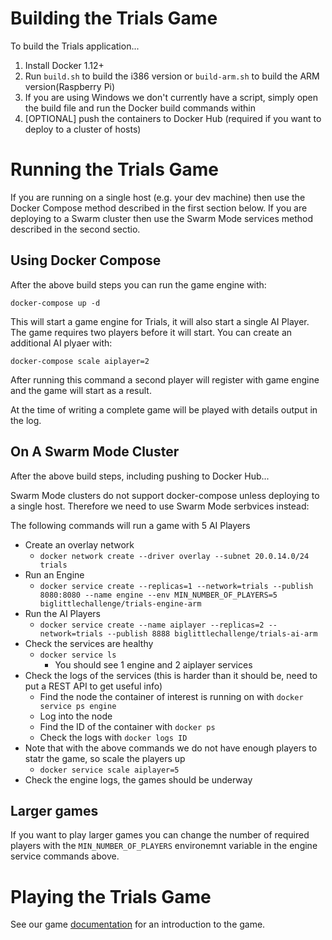 # Building the Trials Game

To build the Trials application...

1. Install Docker 1.12+
4. Run `build.sh` to build the i386 version or `build-arm.sh` to build the ARM version(Raspberry Pi)
  1. If you are using Windows we don't currently have a script, simply open the build file and run the Docker build commands within
5. [OPTIONAL] push the containers to Docker Hub (required if you want to deploy to a cluster of hosts)

# Running the Trials Game

If you are running on a single host (e.g. your dev machine) then use
the Docker Compose method described in the first section below. If you
are deploying to a Swarm cluster then use the Swarm Mode services
method described in the second sectio.

## Using Docker Compose

After the above build steps you can run the game engine with:

`docker-compose up -d` 

This will start a game engine for Trials, it will also start a 
single AI Player. The game requires two players before it will 
start. You can create an additional AI plyaer with:

`docker-compose scale aiplayer=2`

After running this command a second player will register with 
game engine and the game will start as a result.

At the time of writing a complete game will be played with
details output in the log.

## On A Swarm Mode Cluster

After the above build steps, including pushing to Docker Hub...

Swarm Mode clusters do not support docker-compose unless deploying to
a single host. Therefore we need to use Swarm Mode serbvices instead:

The following commands will run a game with 5 AI Players

  * Create an overlay network
    * `docker network create --driver overlay --subnet 20.0.14.0/24 trials`
  * Run an Engine
    * `docker service create --replicas=1 --network=trials --publish 8080:8080 --name engine --env MIN_NUMBER_OF_PLAYERS=5 biglittlechallenge/trials-engine-arm`
  * Run the AI Players
    * `docker service create --name aiplayer --replicas=2 --network=trials --publish 8888 biglittlechallenge/trials-ai-arm`
  * Check the services are healthy
    * `docker service ls`
        * You should see 1 engine and 2 aiplayer services
  * Check the logs of the services (this is harder than it should be, need to put a REST API to get useful info)
    * Find the node the container of interest is running on with `docker service ps engine`
    * Log into the node
    * Find the ID of the container with `docker ps`
    * Check the logs with `docker logs ID`
  * Note that with the above commands we do not have enough players to statr the game, so scale the players up
    * `docker service scale aiplayer=5`
  * Check the engine logs, the games should be underway
  
## Larger games

If you want to play larger games you can change the number of
required players with the `MIN_NUMBER_OF_PLAYERS` environemnt
variable in the engine service commands above.

# Playing the Trials Game

See our game [documentation](intro.md) for an introduction 
to the game.

